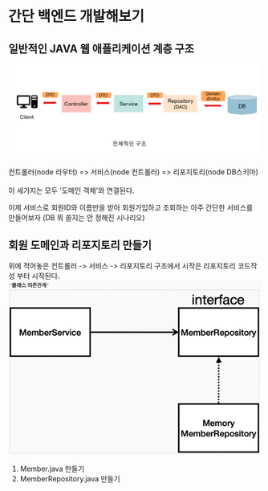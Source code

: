 # 간단 백엔드 개발해보기

## 일반적인 JAVA 웹 애플리케이션 계층 구조
![img.png](img.png)<br>

컨트롤러(node 라우터) => 서비스(node 컨트롤러) => 리포지토리(node DB스키마)<br><br>
이 세가지는 모두 '도메인 객체'와 연결된다.

이제 서비스로 회원ID와 이름만을 받아 회원가입하고 조회하는 아주 간단한 서비스를 만들어보자
(DB 뭐 쓸지는 안 정해진 시나리오)

## 회원 도메인과 리포지토리 만들기
위에 적어놓은 컨트롤러 -> 서비스 -> 리포지토리 구조에서 시작은 리포지토리 코드작성 부터 시작된다.
<br>
![img_1.png](img_1.png)<br>

1. Member.java 만들기
2. MemberRepository.java 만들기
